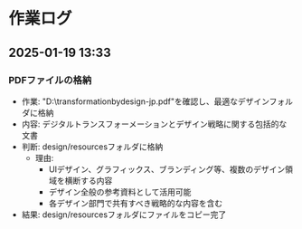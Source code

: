 # 作業ログ

## 2025-01-19 13:33
### PDFファイルの格納
- 作業: "D:\transformationbydesign-jp.pdf"を確認し、最適なデザインフォルダに格納
- 内容: デジタルトランスフォーメーションとデザイン戦略に関する包括的な文書
- 判断: design/resourcesフォルダに格納
  - 理由: 
    - UIデザイン、グラフィックス、ブランディング等、複数のデザイン領域を横断する内容
    - デザイン全般の参考資料として活用可能
    - 各デザイン部門で共有すべき戦略的な内容を含む
- 結果: design/resourcesフォルダにファイルをコピー完了